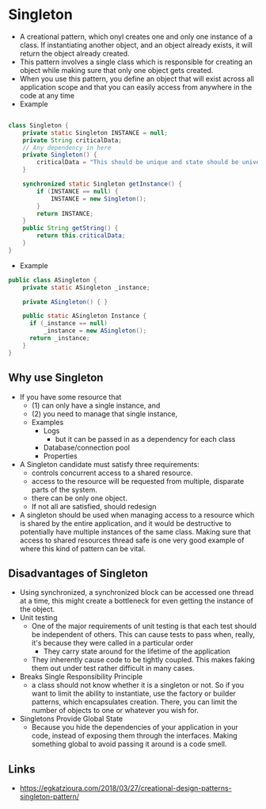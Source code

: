 # Singleton

- A creational pattern, which onyl creates one and only one instance of a class. If instantiating another object, and an object already exists, it will return the object already created.
- This pattern involves a single class which is responsible for creating an object while making sure that only one object gets created.
- When you use this pattern, you define an object that will exist across all application scope and that you can easily access from anywhere in the code at any time
- Example

```java

class Singleton {
    private static Singleton INSTANCE = null;
    private String criticalData;
    // Any dependency in here
    private Singleton() {
        criticalData = "This should be unique and state should be universal";
    }

    synchronized static Singleton getInstance() {
        if (INSTANCE == null) {
            INSTANCE = new Singleton();
        }
        return INSTANCE;
    }
    public String getString() {
        return this.criticalData;
    }
}

```

- Example

```java
public class ASingleton {
    private static ASingleton _instance;

    private ASingleton() { }

    public static ASingleton Instance {
      if (_instance == null)
          _instance = new ASingleton();
      return _instance;
    }
}
```

## Why use Singleton

- If you have some resource that
  - (1) can only have a single instance, and
  - (2) you need to manage that single instance,
  - Examples
    - Logs
      - but it can be passed in as a dependency for each class
    - Database/connection pool
    - Properties
- A Singleton candidate must satisfy three requirements:
    - controls concurrent access to a shared resource.
    - access to the resource will be requested from multiple, disparate parts of the system.
    - there can be only one object.
  - If not all are satisfied, should redesign
- A singleton should be used when managing access to a resource which is shared by the entire application, and it would be destructive to potentially have multiple instances of the same class. Making sure that access to shared resources thread safe is one very good example of where this kind of pattern can be vital.

## Disadvantages of Singleton

 - Using synchronized, a synchronized block can be accessed one thread at a time, this might create a bottleneck for even getting the instance of the object.
 - Unit testing
   - One of the major requirements of unit testing is that each test should be independent of others. This can cause tests to pass when, really, it's because they were called in a particular order
     - They carry state around for the lifetime of the application
   - They inherently cause code to be tightly coupled. This makes faking them out under test rather difficult in many cases.
 - Breaks Single Responsibility Principle
   -  a class should not know whether it is a singleton or not. So if you want to limit the ability to instantiate, use the factory or builder patterns, which encapsulates creation. There, you can limit the number of objects to one or whatever you wish for.
 - Singletons Provide Global State
   - Because you hide the dependencies of your application in your code, instead of exposing them through the interfaces. Making something global to avoid passing it around is a code smell.

## Links

- https://egkatzioura.com/2018/03/27/creational-design-patterns-singleton-pattern/
